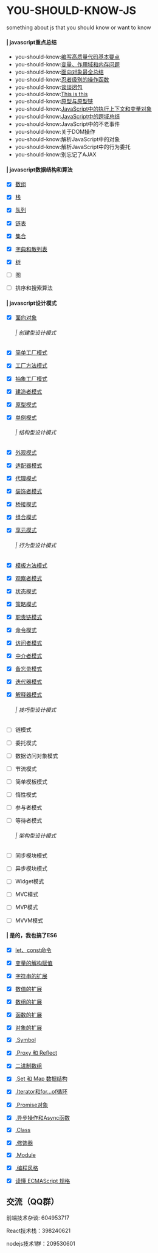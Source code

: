 # YOU-SHOULD-KNOW-JS
something about js that you should know or want to know


#### | javascript重点总结

- you-should-know:[编写高质量代码基本要点](./doc/basic_js/编写高质量代码基本要点.md)
- you-should-know:[变量、作用域和内存问题](./doc/basic_js/夯实JS系列--变量、作用域和内存问题.md)
- you-should-know:[面向对象最全总结](./doc/basic_js/prototype-based.md)
- you-should-know:[忍者级别的操作函数](./doc/basic_js/忍者级别的操作函数.md)
- you-should-know:[谈谈闭包](./doc/basic_js/谈谈闭包.md)
- you-should-know:[This is this](./doc/basic_js/彻底明白this指向.md)
- you-should-know:[原型与原型链](./doc/basic_js/原型和原型链.md)
- you-should-know:[JavaScript中的执行上下文和变量对象](./doc/basic_js/JavaScript中的执行上下文和变量对象.md)
- you-should-know:[JavaScript中的跨域总结](./doc/basic_js/JavaScript中的跨域总结.md)
- you-should-know:JavaScript中的不老事件
- you-should-know:关于DOM操作
- you-should-know:解析JavaScript中的对象
- you-should-know:解析JavaScript中的行为委托
- you-should-know:别忘记了AJAX

#### | javascript数据结构和算法
- [x] [数组](doc/dataStructure/array.md)
- [x] [栈](doc/dataStructure/stack.md)
- [x] [队列](doc/dataStructure/queue.md)
- [x] [链表](doc/dataStructure/linkedList.md)
- [x] [集合](doc/dataStructure/Set.md)
- [x] [字典和散列表](doc/dataStructure/Map&HashMap.md)
- [x] [树](doc/dataStructure/tree.md)
- [ ] 图

- [ ] 排序和搜索算法


#### | javascript设计模式

- [x] [面向对象](./doc/design%20mode/面向对象.md)
    ###### | 创建型设计模式
- [x] [简单工厂模式](./doc/design%20mode/简单工厂设计模式.md)
- [x] [工厂方法模式](./doc/design%20mode/工厂方法模式.md)
- [x] [抽象工厂模式](./doc/design%20mode/抽象工厂模式.md)
- [x] [建造者模式](./doc/design%20mode/建造者模式.md)
- [x] [原型模式](./doc/design%20mode/原型模式.md)
- [x] [单例模式](./doc/design%20mode/单例模式.md)
    ###### | 结构型设计模式
- [x] [外观模式](./doc/design%20mode/外观模式.md)
- [x] [适配器模式](./doc/design%20mode/适配器模式.md)
- [x] [代理模式](./doc/design%20mode/代理模式.md)
- [x] [装饰者模式](./doc/design%20mode/装饰着模式.md)
- [x] [桥接模式](./doc/design%20mode/桥接模式.md)
- [x] [组合模式](./doc/design%20mode/组合模式.md)
- [x] [享元模式](./doc/design%20mode/享元模式.md)
    ###### | 行为型设计模式
- [x] [模板方法模式](./doc/design%20mode/模板方法模式.md)
- [x] [观察者模式](./doc/design%20mode/观察者模式.md)
- [x] [状态模式](./doc/design%20mode/状态模式.md)
- [x] [策略模式](./doc/design%20mode/策略模式.md)
- [x] [职责链模式](./doc/design%20mode/职责链模式.md)
- [x] [命令模式](./doc/design%20mode/命令模式.md)
- [x] [访问者模式](./doc/design%20mode/访问者模式.md)
- [x] [中介者模式](./doc/design%20mode/中介者模式.md)
- [x] [备忘录模式](./doc/design%20mode/备忘录模式.md)
- [x] [迭代器模式](./doc/design%20mode/迭代器模式.md)
- [x] [解释器模式](./doc/design%20mode/解释器模式.md)
    ###### | 技巧型设计模式
- [ ] 链模式
- [ ] 委托模式
- [ ] 数据访问对象模式
- [ ] 节流模式
- [ ] 简单模板模式
- [ ] 惰性模式
- [ ] 参与者模式
- [ ] 等待者模式
    ###### | 架构型设计模式
- [ ] 同步模块模式
- [ ] 异步模块模式
- [ ] Widget模式
- [ ] MVC模式
- [ ] MVP模式
- [ ] MVVM模式



#### | 是的，我也搞了ES6

- [x] [let、const命令](https://github.com/Nealyang/ES6_pratice)
- [x] [变量的解构赋值](https://github.com/Nealyang/ES6_pratice)
- [x] [字符串的扩展](https://github.com/Nealyang/ES6_pratice)
- [x] [数值的扩展](https://github.com/Nealyang/ES6_pratice)
- [x] [数组的扩展](https://github.com/Nealyang/ES6_pratice)
- [x] [函数的扩展](https://github.com/Nealyang/ES6_pratice)
- [x] [对象的扩展](https://github.com/Nealyang/ES6_pratice)
- [x] [.Symbol](https://github.com/Nealyang/ES6_pratice)
- [x] [.Proxy 和 Reflect](https://github.com/Nealyang/ES6_pratice)
- [x] [二进制数组](https://github.com/Nealyang/ES6_pratice)
- [x] [.Set 和 Map 数据结构](https://github.com/Nealyang/ES6_pratice)
- [x] [.Iterator和for...of循环](https://github.com/Nealyang/ES6_pratice)
- [x] [.Promise对象](https://github.com/Nealyang/ES6_pratice)
- [x] [.异步操作和Async函数](https://github.com/Nealyang/ES6_pratice)
- [x] [.Class](https://github.com/Nealyang/ES6_pratice)
- [x] [.修饰器](https://github.com/Nealyang/ES6_pratice)
- [x] [.Module](https://github.com/Nealyang/ES6_pratice)
- [x] [.编程风格](https://github.com/Nealyang/ES6_pratice)
- [x] [读懂 ECMAScript 规格](https://github.com/Nealyang/ES6_pratice)


## 交流（QQ群）

前端技术杂谈: 604953717

React技术栈：398240621

nodejs技术1群：209530601

